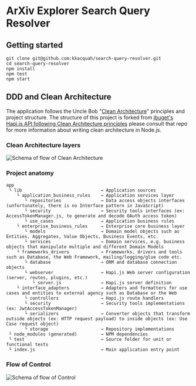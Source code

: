 # ArXiv Explorer Search Query Resolver

## Getting started

```
git clone git@github.com:kkacquah/search-query-resolver.git
cd search-query-resolver
npm install
npm test
npm start
```

## DDD and Clean Architecture

The application follows the Uncle Bob "[Clean Architecture](https://8thlight.com/blog/uncle-bob/2012/08/13/the-clean-architecture.html)" principles and project structure. The structure of this project is forked from [jbuget's Hapi.js API following Clean Architecture principles](https://github.com/jbuget/nodejs-clean-architecture-app) please consult that repo for more information about writing clean architecture in Node.js.

### Clean Architecture layers

![Schema of flow of Clean Architecture](/doc/Uncle_Bob_Clean_Architecture.jpg)

### Project anatomy

```
app 
 └ lib                              → Application sources 
    └ application_business_rules    → Application services layer
       └ repositories               → Data access objects interfaces (unfortunately, there is no Interface pattern in JavaScript)
       └ security                   → Security tools interfaces (ex: AccessTokenManager.js, to generate and decode OAuth access token)
       └ use_cases                  → Application business rules 
    └ enterprise_business_rules     → Enterprise core business layer
       └ models                     → Domain model objects such as Entities, Aggregates, Value Objects, Business Events, etc.
       └ services                   → Domain services, e.g. business objects that manipulate multiple and different Domain Models
    └ frameworks_drivers            → Frameworks, drivers and tools such as Database, the Web Framework, mailing/logging/glue code etc.
       └ database                   → ORM and database connection objects
       └ webserver                  → Hapi.js Web server configuration (server, routes, plugins, etc.)
          └ server.js               → Hapi.js server definition
    └ interface_adapters            → Adapters and formatters for use cases and entities to external agency such as Database or the Web
       └ controllers                → Hapi.js route handlers
       └ security                   → Security tools implementations (ex: JwtAccessTokenManager)
       └ serializers                → Converter objects that transform outside objects (ex: HTTP request payload) to inside objects (ex: Use Case request object)
       └ storage                    → Repository implementations
 └ node_modules (generated)         → NPM dependencies
 └ test                             → Source folder for unit or functional tests
 └ index.js                         → Main application entry point
```

### Flow of Control

![Schema of flow of Control](/doc/Hapijs_Clean_Architecture.svg)

